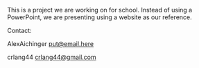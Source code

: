 This is a project we are working on for school. Instead of using a PowerPoint, we are presenting using a website as our reference.

Contact:

AlexAichinger
put@email.here

crlang44
crlang44@gmail.com
